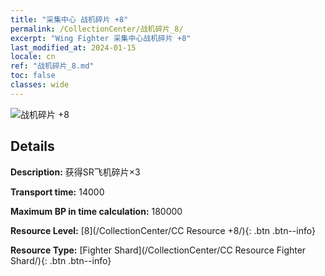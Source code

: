```yaml
---
title: "采集中心 战机碎片 +8"
permalink: /CollectionCenter/战机碎片_8/
excerpt: "Wing Fighter 采集中心战机碎片 +8"
last_modified_at: 2024-01-15
locale: cn
ref: "战机碎片_8.md"
toc: false
classes: wide
---
```



![战机碎片 +8](/images/cc/CC_Fighter_Shard_5.png)

## Details

  **Description:** 获得SR飞机碎片×3

  **Transport time:** 14000

  **Maximum BP in time calculation:** 180000

  **Resource Level:** [8](/CollectionCenter/CC Resource +8/){: .btn .btn--info}

  **Resource Type:** [Fighter Shard](/CollectionCenter/CC Resource Fighter Shard/){: .btn .btn--info}


